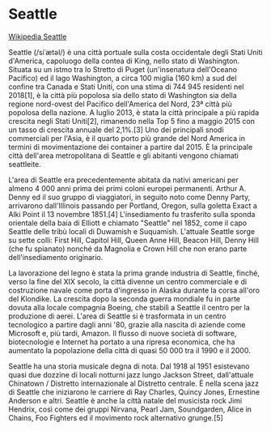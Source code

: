 # Seattle

[Wikipedia Seattle](https://it.wikipedia.org/wiki/Seattle)

Seattle (/siˈætəl/) è una città portuale sulla costa occidentale degli Stati Uniti d'America, capoluogo della contea di King, nello stato di Washington. Situata su un istmo tra lo Stretto di Puget (un'insenatura dell'Oceano Pacifico) ed il lago Washington, a circa 100 miglia (160 km) a sud del confine tra Canada e Stati Uniti, con una stima di 744 945 residenti nel 2018[1], è la città più popolosa sia dello stato di Washington sia della regione nord-ovest del Pacifico dell'America del Nord, 23ª città più popolosa della nazione. A luglio 2013, è stata la città principale a più rapida crescita negli Stati Uniti[2], rimanendo nella Top 5 fino a maggio 2015 con un tasso di crescita annuale del 2,1%.[3] Uno dei principali snodi commerciali per l'Asia, è il quarto porto più grande del Nord America in termini di movimentazione dei container a partire dal 2015. È la principale città dell'area metropolitana di Seattle e gli abitanti vengono chiamati seattleite.

L'area di Seattle era precedentemente abitata da nativi americani per almeno 4 000 anni prima dei primi coloni europei permanenti. Arthur A. Denny ed il suo gruppo di viaggiatori, in seguito noto come Denny Party, arrivarono dall'Illinois passando per Portland, Oregon, sulla goletta Exact a Alki Point il 13 novembre 1851.[4] L'insediamento fu trasferito sulla sponda orientale della baia di Elliott e chiamato "Seattle" nel 1852, come il capo Seattle delle tribù locali di Duwamish e Suquamish. L'attuale Seattle sorge su sette colli: First Hill, Capitol Hill, Queen Anne Hill, Beacon Hill, Denny Hill (che fu spianato) nonché da Magnolia e Crown Hill che non erano parte dell'insediamento originario.

La lavorazione del legno è stata la prima grande industria di Seattle, finché, verso la fine del XIX secolo, la città divenne un centro commerciale e di costruzione navale come porta d'ingresso in Alaska durante la corsa all'oro del Klondike. La crescita dopo la seconda guerra mondiale fu in parte dovuta alla locale compagnia Boeing, che stabilì a Seattle il centro per la produzione di aerei. L'area di Seattle si è trasformata in un centro tecnologico a partire dagli anni '80, grazie alla nascita di aziende come Microsoft e, più tardi, Amazon. Il flusso di nuove società di software, biotecnologie e Internet ha portato a una ripresa economica, che ha aumentato la popolazione della città di quasi 50 000 tra il 1990 e il 2000.

Seattle ha una storia musicale degna di nota. Dal 1918 al 1951 esistevano quasi due dozzine di locali notturni jazz lungo Jackson Street, dall'attuale Chinatown / Distretto internazionale al Distretto centrale. È nella scena jazz di Seattle che iniziarono le carriere di Ray Charles, Quincy Jones, Ernestine Anderson e altri. Seattle è anche la città natale del musicista rock Jimi Hendrix, così come dei gruppi Nirvana, Pearl Jam, Soundgarden, Alice in Chains, Foo Fighters ed il movimento rock alternativo grunge.[5]

<!---
codetypo:locale it,en
codetypo:words ripresa
codetypo:words siˈætəl Suquamish Jimi Soundgarden Seattleite Alki Duwamish
--->
